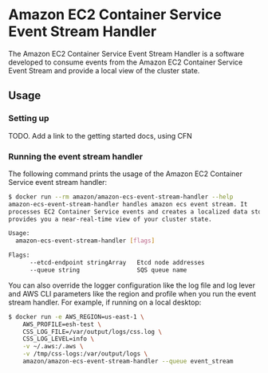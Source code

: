 # Amazon EC2 Container Service Event Stream Handler

The Amazon EC2 Container Service Event Stream Handler is a software developed
to consume events from the Amazon EC2 Container Service Event Stream and
provide a local view of the cluster state.

## Usage

### Setting up
TODO. Add a link to the getting started docs, using CFN

### Running the event stream handler
The following command prints the usage of the Amazon EC2 Container Service
event stream handler:
```bash
$ docker run --rm amazon/amazon-ecs-event-stream-handler --help
amazon-ecs-event-stream-handler handles amazon ecs event stream. It
processes EC2 Container Service events and creates a localized data store, which
provides you a near-real-time view of your cluster state.

Usage:
  amazon-ecs-event-stream-handler [flags]

Flags:
      --etcd-endpoint stringArray   Etcd node addresses
      --queue string                SQS queue name
```

You can also override the logger configuration like the log file and log lever
and AWS CLI parameters like the region and profile when you run the event stream
handler. For example, if running on a local desktop:
```bash
$ docker run -e AWS_REGION=us-east-1 \
    AWS_PROFILE=esh-test \
    CSS_LOG_FILE=/var/output/logs/css.log \
    CSS_LOG_LEVEL=info \
    -v ~/.aws:/.aws \
    -v /tmp/css-logs:/var/output/logs \
    amazon/amazon-ecs-event-stream-handler --queue event_stream
```
